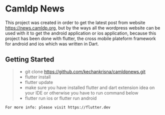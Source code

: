 # Camldp News

This project was created in order to get the latest post from website https://news.camldp.org, but by the ways all the wordpress website can be used with it to get the android application or ios application, because this project has been done with flutter, the cross mobile plateform framework for android and ios which was written in Dart.

## Getting Started

> - git clone https://github.com/kechankrisna/camldpnews.git
> - flutter install 
> - flutter update 
> - make sure you have installed flutter and dart extension idea on your IDE or otherwise you have to run command below
> - flutter run ios or flutter run android

    For more info: please visit https://flutter.dev
